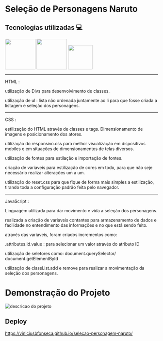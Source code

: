 # Seleção de Personagens Naruto

## Tecnologias utilizadas 💻

<img src="https://cdn.jsdelivr.net/gh/devicons/devicon@latest/icons/html5/html5-original-wordmark.svg" height="100px" width="100px"/>

<img src="https://cdn.jsdelivr.net/gh/devicons/devicon@latest/icons/css3/css3-original-wordmark.svg" height="100px" width="100px"/>

<img src="https://cdn.jsdelivr.net/gh/devicons/devicon@latest/icons/javascript/javascript-original.svg" height="80px" width="80px" />


---

HTML : 

utilização de Divs para desenvolvimento de classes.

utilização de ul : lista não ordenada juntamente ao li  para que fosse criada a listagem e seleção dos personagens. 

---

CSS : 

estilização do HTML através de classes e tags. Dimensionamento de imagens e posicionamento dos atores. 

utilização do responsivo.css para melhor visualização em dispositivos mobiles e em situações de dimensionamentos de telas diversos. 

utilização de fontes para estilação e importação de fontes. 

criação de variaveis para estilização de cores em todo, para que não seje necessário realizar alterações um a um. 

utilização do reset.css  para que fique de forma mais simples a estilização, tirando toda a configuração padrão feita pelo navegador. 

---

JavaScript :

Linguagem utilizada para dar movimento e vida a seleção dos personagens. 

realizada a criação de variaveis contantes para armazenamento de dados e facilidade no entendimento das informações e no que está sendo feito.

através das variaveis, foram criados incrementos como:

.attributes.id.value  : para selecionar um valor através do atributo ID 

utilização de seletores como: document.querySelector/ document.getElementById

utilização de classList.add e remove para realizar a movimentação da seleção dos personagens. 

# Demonstração do Projeto



<img src="./src/imagens/naruto.gif" alt="descricao do projeto">

## Deploy


https://viniciusbfonseca.github.io/selecao-personagem-naruto/